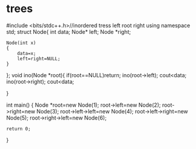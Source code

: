 # trees
#include <bits/stdc++.h>//inordered tress left root right
using namespace std;
struct Node{
    int data;
    Node* left;
    Node *right;
    
    Node(int x)
    {
        data=x;
        left=right=NULL;
    }
};
void ino(Node *root){
    if(root==NULL)return;
    ino(root->left);
    cout<<root->data;
    ino(root->right);
    cout<<root->data;
    
}

int main() {
    Node *root=new Node(1);
    root->left=new Node(2);
    root->right=new Node(3);
    root->left->left=new Node(4);
    root->left->right=new Node(5);
    root->right->left=new Node(6);

        
	
	return 0;
}

